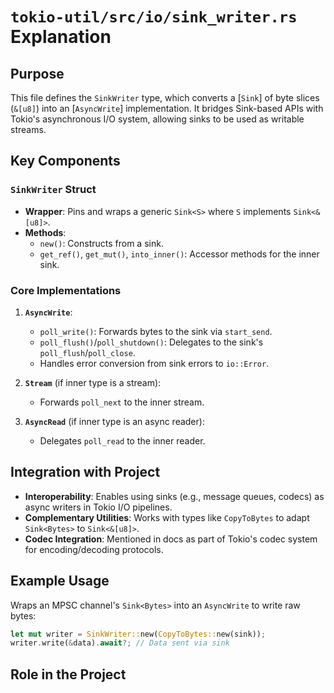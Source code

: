 # `tokio-util/src/io/sink_writer.rs` Explanation

## Purpose
This file defines the `SinkWriter` type, which converts a [`Sink`] of byte slices (`&[u8]`) into an [`AsyncWrite`] implementation. It bridges Sink-based APIs with Tokio's asynchronous I/O system, allowing sinks to be used as writable streams.

## Key Components

### `SinkWriter` Struct
- **Wrapper**: Pins and wraps a generic `Sink<S>` where `S` implements `Sink<&[u8]>`.
- **Methods**:
  - `new()`: Constructs from a sink.
  - `get_ref()`, `get_mut()`, `into_inner()`: Accessor methods for the inner sink.

### Core Implementations
1. **`AsyncWrite`**:
   - `poll_write()`: Forwards bytes to the sink via `start_send`.
   - `poll_flush()`/`poll_shutdown()`: Delegates to the sink's `poll_flush`/`poll_close`.
   - Handles error conversion from sink errors to `io::Error`.

2. **`Stream`** (if inner type is a stream):
   - Forwards `poll_next` to the inner stream.

3. **`AsyncRead`** (if inner type is an async reader):
   - Delegates `poll_read` to the inner reader.

## Integration with Project
- **Interoperability**: Enables using sinks (e.g., message queues, codecs) as async writers in Tokio I/O pipelines.
- **Complementary Utilities**: Works with types like `CopyToBytes` to adapt `Sink<Bytes>` to `Sink<&[u8]>`.
- **Codec Integration**: Mentioned in docs as part of Tokio's codec system for encoding/decoding protocols.

## Example Usage
Wraps an MPSC channel's `Sink<Bytes>` into an `AsyncWrite` to write raw bytes:
```rust
let mut writer = SinkWriter::new(CopyToBytes::new(sink));
writer.write(&data).await?; // Data sent via sink
```

## Role in the Project